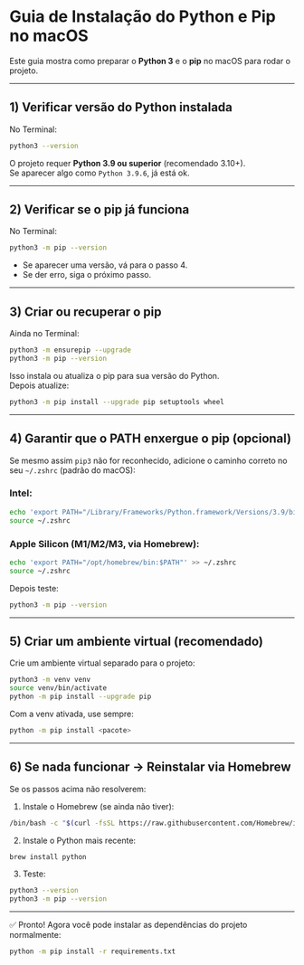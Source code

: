 # Guia de Instalação do Python e Pip no macOS

Este guia mostra como preparar o **Python 3** e o **pip** no macOS para rodar o projeto.

---

## 1) Verificar versão do Python instalada
No Terminal:
```bash
python3 --version
```
O projeto requer **Python 3.9 ou superior** (recomendado 3.10+).  
Se aparecer algo como `Python 3.9.6`, já está ok.

---

## 2) Verificar se o pip já funciona
No Terminal:
```bash
python3 -m pip --version
```

- Se aparecer uma versão, vá para o passo 4.  
- Se der erro, siga o próximo passo.

---

## 3) Criar ou recuperar o pip
Ainda no Terminal:
```bash
python3 -m ensurepip --upgrade
python3 -m pip --version
```

Isso instala ou atualiza o pip para sua versão do Python.  
Depois atualize:
```bash
python3 -m pip install --upgrade pip setuptools wheel
```

---

## 4) Garantir que o PATH enxergue o pip (opcional)
Se mesmo assim `pip3` não for reconhecido, adicione o caminho correto no seu `~/.zshrc` (padrão do macOS):

### Intel:
```bash
echo 'export PATH="/Library/Frameworks/Python.framework/Versions/3.9/bin:$PATH"' >> ~/.zshrc
source ~/.zshrc
```

### Apple Silicon (M1/M2/M3, via Homebrew):
```bash
echo 'export PATH="/opt/homebrew/bin:$PATH"' >> ~/.zshrc
source ~/.zshrc
```

Depois teste:
```bash
python3 -m pip --version
```

---

## 5) Criar um ambiente virtual (recomendado)
Crie um ambiente virtual separado para o projeto:
```bash
python3 -m venv venv
source venv/bin/activate
python -m pip install --upgrade pip
```

Com a venv ativada, use sempre:
```bash
python -m pip install <pacote>
```

---

## 6) Se nada funcionar → Reinstalar via Homebrew
Se os passos acima não resolverem:

1. Instale o Homebrew (se ainda não tiver):
```bash
/bin/bash -c "$(curl -fsSL https://raw.githubusercontent.com/Homebrew/install/HEAD/install.sh)"
```

2. Instale o Python mais recente:
```bash
brew install python
```

3. Teste:
```bash
python3 --version
python3 -m pip --version
```

---

✅ Pronto! Agora você pode instalar as dependências do projeto normalmente:
```bash
python -m pip install -r requirements.txt
```
